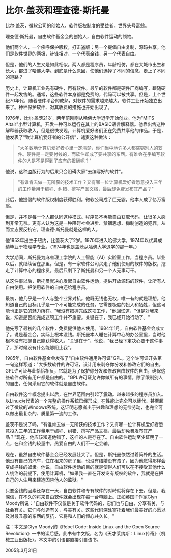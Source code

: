 # 比尔·盖茨和理查德·斯托曼

比尔·盖茨，微软公司的创始人，软件版权制度的受益者，世界头号富翁。

理查德·斯托曼，自由软件基金会的创始人，自由软件运动的领袖。

他们两个人，一个疾呼保护版权，打击盗版；另一个提倡自由复制，源码共享。他们是软件世界的两极，针锋相对，一个代表金钱，另一个代表自由。

但是，他们的人生又是如此相似。两人都是程序员，年龄相仿，都在大城市出生和长大，都进了哈佛大学。到底是什么原因，使他们选择了不同的信念，走上了不同的道路？

历史上，计算机工业先有硬件，再有软件。最早的软件都是硬件厂商编写，跟随硬件一起发售的。通常，这些软件本身都是免费的，代码可以被共享。但是，上个世纪70年代，随着硬件平台的成熟，对软件的需求越来越大，软件工业开始独立出来了。种种保护软件、对其收费的措施也开始出现了。

1976年，比尔·盖茨21岁，两年前刚刚从哈佛大学退学开始创业。他为"MITS Altair"小型计算机，开发一种可以运行在其上的BASIC语言解释器。他靠出售这种解释器获取收入，但是很快发现，计算机爱好者们正在免费共享他的作品。于是，他发表了"致计算机爱好者的公开信"，谴责这种做法：

> "大多数地计算机爱好者心里一定清楚，你们当中地许多人都盗窃别人的软件。硬件是一定要付钱的，而软件却成了要共享的东西。有谁会在乎编写软件的人是不是得到了应有的报酬呢？"

他说，这种盗版行为的后果只会阻碍大家"去编写好的软件"。

> "有谁肯去做一无所获的技术工作？又有哪一位计算机爱好者愿意投入三年的工作量用于编程、纠错、撰写产品文档，最后却免费发布其产品？"

此后，他提倡的软件版权制度获得胜利。微软公司成了巨无霸，他本人成了亿万富翁。

但是，并不是每一个人都认同这种模式。程序员不再能自由获取代码，让很多人感到非常无奈。更有人认为这是一种阻碍社会进步、禁锢思想、抑制创造的犯罪，从而立志要反抗它。理查德·斯托曼就是这样的人。

他1953年出生于纽约，比盖茨大了2岁。1970年进入哈佛大学，1974年以优异成绩毕业于物理学专业。（1974年也是盖茨从哈佛大学退学的那一年。）

大学期间，斯托曼为麻省理工学院的人工智能（AI）实验室工作，当程序员。毕业以后，就继续留在那里。但是，有一家软件公司买走了他们使用的软件的版权，挖走了计算中心的程序员，最后只剩下了斯托曼和另一个人无事可干。

从这件事以后，斯托曼就决心发起自由软件运动，提供开放源码的软件，让所有人自由使用。把使用软件的自由还给程序员。

最初，他几乎是一个人与整个业界对抗。他既无钱也无权，唯一有的就是理想。他知道自己的目标几乎是一个不可能完成的任务。它需要极度的投入和牺牲，但这可能也正是它的魅力所在。"我没有把握完成这项工作，"他回忆道，"但是对我来说，知道是否能完成这项工作并不重要。关键在于，我已经开始行动了。"

他先写了最初的几个软件，免费提供他人使用。1984年1月，自由软件基金会成立了。说是基金会，实际上根本没钱。斯托曼本人睡在计算中心的办公室里，当时他根本没有把握自己能获得收入。"关键在于"，他说，"我已经下定决心要干这件事了，那时候没有什么能够阻止我"。

1985年，自由软件基金会发布了"自由软件通用许可证"GPL。这个许可证开头第一句这样写道："大多数软件的许可证，设计用来剥夺你分发和修改它们的自由。GPL许可证与此恰恰相反，它就是为了保护你分发和修改自由软件的自由，确保这些软件对所有用户都是自由的。"GPL许可证允许你做所有的事情，除了限制别人的自由。任何采用它的软件就是自由软件。

自由软件这个概念提出以后，在世界范围内引起了震动。越来越多的程序员加入。以Linux为代表的一个完整的操作系统已经形成，在性能上完全可以替代、甚至超过了微软的Windows系统。这证明志愿者出于兴趣和理想的无偿劳动，也完全可以做出最复杂的、质量第一流的工作。

盖茨不是说了吗，"有谁肯去做一无所获的技术工作？又有哪一位计算机爱好者愿意投入三年的工作量用于编程、纠错、撰写产品文档，最后却免费发布其产品？"现在，他应该知道他错了，这样的人是存在了。自由软件运动至少证明了一点，在和金钱的较量中，热爱自由的人们不一定会输。

现在，虽然自由软件基金会已经发展壮大了。但是，斯托曼依然过着简朴的生活。他没有自己的汽车，住在租来的房子里，也没有结婚没有孩子，因为他觉得那样会变成挣钱的奴隶。他说，自由软件运动的目的就是使得人们可以在不接受其他什么人统治的前提下，使用计算机，"如果我一直在开发专有版权的软件，我就是在把自己的人生用来建造囚禁他人的监狱。"

只要金钱的因素还存在一天，自由软件和专有软件的对峙就将存在下去。但是，我深信，在不久的将来自由软件就会出现在每一台电脑上。正如英国IT作家Glyn Moody所说："自由软件不仅仅是关于软件代码的，它们也与自由、分享有关，与社会有关。它们与创造有关，与美有关。这些代码深处寄托着我们最美好的心愿以及对最丑恶的东西的反抗，它将和人们的恒心共久长。"

注：本文是Glyn Moody的《Rebel Code: Inside Linux and the Open Source Revolution》一书的读后感。此书有中文版，名为《天才莱纳斯：Linux传奇》（机械工业出版社）。本文中的引语都直接引自该书。

2005年3月31日
